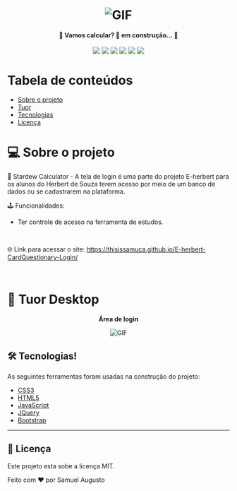 <h1 align="center">
    <img alt="GIF" src="https://thumbs.gfycat.com/AcclaimedZestyDuck-size_restricted.gif">
</h1>

<h4 align="center"> 
	🚧 Vamos calcular? 🚀 em construção... 🚧
</h4>

<p align="center">
 
 <img src="http://img.shields.io/static/v1?label=STATUS&message=BUILDING&color=GREEN&style=for-the-badge"/>
 <img src="http://img.shields.io/static/v1?label=last_releasure&message=20_fev_2022&color=GREEN&style=for-the-badge"/>
 <img src="http://img.shields.io/static/v1?label=license&message=MIT&color=blue&style=for-the-badge"/>
 <img src="http://img.shields.io/static/v1?label=npm&message=16.14.0&color=yellow&style=for-the-badge"/>
 <img src="http://img.shields.io/static/v1?label=LANGUAGES&message=3&color=red&style=for-the-badge"/>
 <img src="http://img.shields.io/static/v1?label=repo size&message=252kb&color=yellow&style=for-the-badge"/>
 
</p>

Tabela de conteúdos
=================
<!--ts-->
   * [Sobre o projeto](#Sobre)
   * [Tuor](#Tuor)
   * [Tecnologias](#Tecnologias)
   * [Licença](#Licença)
<!--te-->

# 💻 Sobre o projeto

🔑 Stardew Calculator - A tela de login é uma parte do projeto E-herbert para os alunos do Herbert de Souza terem acesso por meio de um banco de dados ou se cadastrarem na plataforma.

🕹️ Funcionalidades:
- Ter controle de acesso na ferramenta de estudos.

<br>

🌐 Link para acessar o site:
https://thisissamuca.github.io/E-herbert-CardQuestionary-Login/

<br>

# 🎨 Tuor Desktop

<div align="center" text-align="center">

**Área de login**
	
<img alt="GIF" src="https://cdn.discordapp.com/attachments/944392836445503529/945846547126562887/unknown.png">
	
<br>
	
</div>

## 🛠 Tecnologias!

As seguintes ferramentas foram usadas na construção do projeto:

- [CSS3](#CSS3)
- [HTML5](#HTML5)
- [JavaScript](#JavaScript)
- [JQuery](#JQuery)
- [Bootstrap](#Bootstrap)

<hr>

## 📝 Licença

Este projeto esta sobe a licença MIT.

Feito com ❤️ por Samuel Augusto

[nodejs]: https://nodejs.org/
[yarn]: https://yarnpkg.com/
[npm]: https://nodejs.org/en/download/
[vscode]: https://code.visualstudio.com/
[license]: https://opensource.org/licenses/MIT
